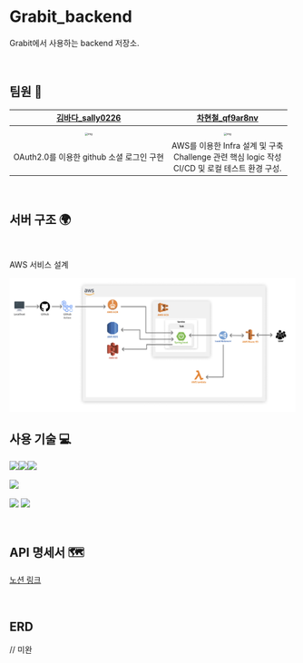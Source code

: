 # Grabit_backend

Grabit에서 사용하는 backend 저장소.

<br>

## 팀원 :dizzy:

|       [김바다_sally0226](https://github.com/sally0226)       |        [차현철_qf9ar8nv](https://github.com/qf9ar8nv)        |
| :----------------------------------------------------------: | :----------------------------------------------------------: |
| <img src="https://avatars.githubusercontent.com/u/43634786?v=4" alt="img" style="zoom:33%;" /> | <img src="https://avatars.githubusercontent.com/u/62492860?v=4" alt="img" style="zoom:33%;" /> |
|          OAuth2.0를 이용한 github 소셜 로그인 구현           |                         AWS를 이용한 Infra 설계 및 구축 </br> Challenge 관련 핵심 logic 작성 </br> CI/CD 및 로컬 테스트 환경 구성.                   |

<br>

## 서버 구조 :earth_africa:

<br>

AWS 서비스 설계

<img src="./img/aws_architecture.png">

</br>

## 사용 기술 :computer:

<img src="https://img.shields.io/badge/Spring Boot-6DB33F?style=flat-squar&logo=Spring Boot&logoColor=white"/></a><img src="https://img.shields.io/badge/Java-007396?style=flat&logo=Java&logoColor=white"/></a><img src="https://img.shields.io/badge/Gradle-02303A?style=flat&logo=Gradle&logoColor=white"/>

<img src="https://img.shields.io/badge/MySQL-4479A1?style=flat&logo=MySQL&logoColor=white"/></a>

<img src="https://img.shields.io/badge/AWS-232F3E?style=flat&logo=Amazon AWS&logoColor=white"/></a>
<img src="https://img.shields.io/badge/Github Action-2088FF?style=flat&logo=Github Actions&logoColor=white"/></a>


<br>

## API 명세서 :world_map:

[노션 링크](https://kind-albatross-4f5.notion.site/106433341db6450ea5a6edd3a2fffdea?v=7cd1565e23bf4151bc12546ca9c12a52)

<br>

## ERD

// 미완





